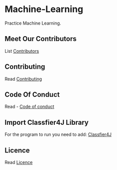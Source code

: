 # Machine-Learning
Practice Machine Learning.

## Meet Our Contributors
List [Contributors](https://github.com/Madonahs/Machine-Learning-Java/wiki)


## Contributing
Read  [Contributing](https://gist.github.com/PurpleBooth/b24679402957c63ec426)


## Code Of Conduct
Read - [Code of conduct](https://github.com/Madonahs/Machine-Learning-Java/blob/master/CODE_OF_CONDUCT.md)

## Import Classfier4J Library
For the program to run you need to add:
[Classfier4J](https://sourceforge.net/projects/classifier4j/?source=typ_redirect)

## Licence
Read [Licence](https://github.com/Madonahs/Machine-Learning/blob/master/LICENSE.md)



